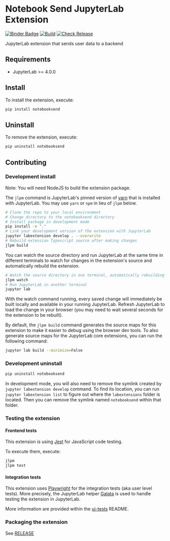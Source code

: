 # Notebook Send JupyterLab Extension

[![Binder Badge](https://github.com/chili-epfl/jupyter-dashboard-send-extension/actions/workflows/binder-on-pr.yml/badge.svg)](https://github.com/chili-epfl/jupyter-dashboard-send-extension/actions/workflows/binder-on-pr.yml)
[![Build](https://github.com/chili-epfl/jupyter-dashboard-send-extension/actions/workflows/build.yml/badge.svg)](https://github.com/chili-epfl/jupyter-dashboard-send-extension/actions/workflows/build.yml)
[![Check Release](https://github.com/chili-epfl/jupyter-dashboard-send-extension/actions/workflows/check-release.yml/badge.svg)](https://github.com/chili-epfl/jupyter-dashboard-send-extension/actions/workflows/check-release.yml)

JupyterLab extension that sends user data to a backend

## Requirements

- JupyterLab >= 4.0.0

## Install

To install the extension, execute:

```bash
pip install notebooksend
```

## Uninstall

To remove the extension, execute:

```bash
pip uninstall notebooksend
```

## Contributing

### Development install

Note: You will need NodeJS to build the extension package.

The `jlpm` command is JupyterLab's pinned version of
[yarn](https://yarnpkg.com/) that is installed with JupyterLab. You may use
`yarn` or `npm` in lieu of `jlpm` below.

```bash
# Clone the repo to your local environment
# Change directory to the notebooksend directory
# Install package in development mode
pip install -e "."
# Link your development version of the extension with JupyterLab
jupyter labextension develop . --overwrite
# Rebuild extension Typescript source after making changes
jlpm build
```

You can watch the source directory and run JupyterLab at the same time in different terminals to watch for changes in the extension's source and automatically rebuild the extension.

```bash
# Watch the source directory in one terminal, automatically rebuilding when needed
jlpm watch
# Run JupyterLab in another terminal
jupyter lab
```

With the watch command running, every saved change will immediately be built locally and available in your running JupyterLab. Refresh JupyterLab to load the change in your browser (you may need to wait several seconds for the extension to be rebuilt).

By default, the `jlpm build` command generates the source maps for this extension to make it easier to debug using the browser dev tools. To also generate source maps for the JupyterLab core extensions, you can run the following command:

```bash
jupyter lab build --minimize=False
```

### Development uninstall

```bash
pip uninstall notebooksend
```

In development mode, you will also need to remove the symlink created by `jupyter labextension develop`
command. To find its location, you can run `jupyter labextension list` to figure out where the `labextensions`
folder is located. Then you can remove the symlink named `notebooksend` within that folder.

### Testing the extension

#### Frontend tests

This extension is using [Jest](https://jestjs.io/) for JavaScript code testing.

To execute them, execute:

```sh
jlpm
jlpm test
```

#### Integration tests

This extension uses [Playwright](https://playwright.dev/docs/intro/) for the integration tests (aka user level tests).
More precisely, the JupyterLab helper [Galata](https://github.com/jupyterlab/jupyterlab/tree/master/galata) is used to handle testing the extension in JupyterLab.

More information are provided within the [ui-tests](./ui-tests/README.md) README.

### Packaging the extension

See [RELEASE](RELEASE.md)
